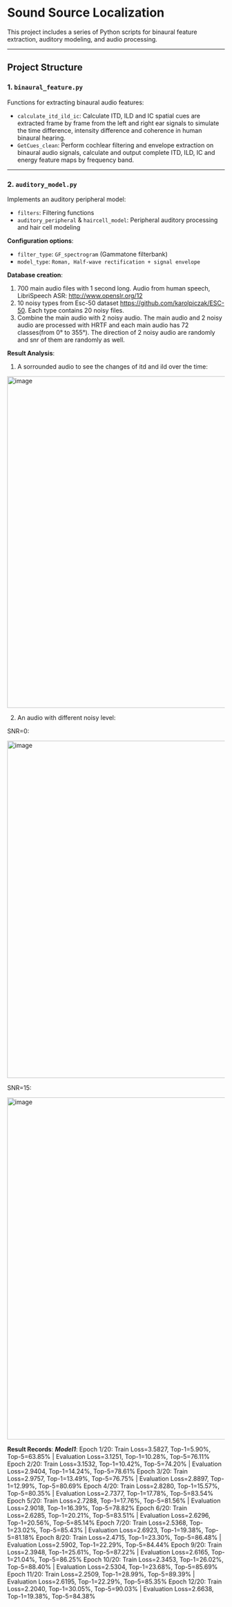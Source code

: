 # Sound Source Localization

This project includes a series of Python scripts for binaural feature extraction, auditory modeling, and audio processing.

---

## Project Structure

### **1. `binaural_feature.py`**
Functions for extracting binaural audio features:
- `calculate_itd_ild_ic`: Calculate ITD, ILD and IC spatial cues are extracted frame by frame from the left and right ear signals to simulate the time difference, intensity difference and coherence in human binaural hearing.
- `GetCues_clean`: Perform cochlear filtering and envelope extraction on binaural audio signals, calculate and output complete ITD, ILD, IC and energy feature maps by frequency band.

---

### **2. `auditory_model.py`**
Implements an auditory peripheral model:
- `filters`: Filtering functions
- `auditory_peripheral` & `haircell_model`: Peripheral auditory processing and hair cell modeling

**Configuration options**:
- `filter_type`: `GF_spectrogram` (Gammatone filterbank)
- `model_type`: `Roman, Half-wave rectification + signal envelope`

**Database creation**:
1. 700 main audio files with 1 second long. Audio from human speech, LibriSpeech ASR: http://www.openslr.org/12
2. 10 noisy types from Esc-50 dataset https://github.com/karolpiczak/ESC-50. Each type contains 20 noisy files.
3. Combine the main audio with 2 noisy audio. The main audio and 2 noisy audio are processed with HRTF and each main audio has 72 classes(from 0° to 355°). The direction of 2 noisy audio are randomly and snr of them are randomly as well.

**Result Analysis**:
1. A sorrounded audio to see the changes of itd and ild over the time:
<img width="767" alt="image" src="https://github.com/user-attachments/assets/6b11f06b-e4e4-41f2-8961-fcefde4d213e" />

2. An audio with different noisy level:

SNR=0:

<img width="780" alt="image" src="https://github.com/user-attachments/assets/1a7af932-84cd-4d94-b0bb-5bd2946c3c7f" />

SNR=15:

<img width="791" alt="image" src="https://github.com/user-attachments/assets/5708f0d3-559d-4637-bb1d-b4bd10fe8c94" />

**Result Records**:
***Model1***:
Epoch 1/20: Train Loss=3.5827, Top-1=5.90%, Top-5=63.85% | Evaluation Loss=3.1251, Top-1=10.28%, Top-5=76.11%
Epoch 2/20: Train Loss=3.1532, Top-1=10.42%, Top-5=74.20% | Evaluation Loss=2.9404, Top-1=14.24%, Top-5=78.61%
Epoch 3/20: Train Loss=2.9757, Top-1=13.49%, Top-5=76.75% | Evaluation Loss=2.8897, Top-1=12.99%, Top-5=80.69%
Epoch 4/20: Train Loss=2.8280, Top-1=15.57%, Top-5=80.35% | Evaluation Loss=2.7377, Top-1=17.78%, Top-5=83.54%
Epoch 5/20: Train Loss=2.7288, Top-1=17.76%, Top-5=81.56% | Evaluation Loss=2.9018, Top-1=16.39%, Top-5=78.82%
Epoch 6/20: Train Loss=2.6285, Top-1=20.21%, Top-5=83.51% | Evaluation Loss=2.6296, Top-1=20.56%, Top-5=85.14%
Epoch 7/20: Train Loss=2.5368, Top-1=23.02%, Top-5=85.43% | Evaluation Loss=2.6923, Top-1=19.38%, Top-5=81.18%
Epoch 8/20: Train Loss=2.4715, Top-1=23.30%, Top-5=86.48% | Evaluation Loss=2.5902, Top-1=22.29%, Top-5=84.44%
Epoch 9/20: Train Loss=2.3948, Top-1=25.61%, Top-5=87.22% | Evaluation Loss=2.6165, Top-1=21.04%, Top-5=86.25%
Epoch 10/20: Train Loss=2.3453, Top-1=26.02%, Top-5=88.40% | Evaluation Loss=2.5304, Top-1=23.68%, Top-5=85.69%
Epoch 11/20: Train Loss=2.2509, Top-1=28.99%, Top-5=89.39% | Evaluation Loss=2.6195, Top-1=22.29%, Top-5=85.35%
Epoch 12/20: Train Loss=2.2040, Top-1=30.05%, Top-5=90.03% | Evaluation Loss=2.6638, Top-1=19.38%, Top-5=84.38%